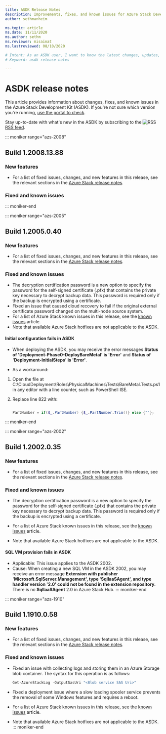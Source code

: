```yaml
---
title: ASDK Release Notes 
description: Improvements, fixes, and known issues for Azure Stack Development Kit (ASDK).
author: sethmanheim

ms.topic: article
ms.date: 11/11/2020
ms.author: sethm
ms.reviewer: misainat
ms.lastreviewed: 08/10/2020

# Intent: As an ASDK user, I want to know the latest changes, updates, and bug fixes to the ASDK.
# Keyword: asdk release notes

---
```



# ASDK release notes

This article provides information about changes, fixes, and known issues in the Azure Stack Development Kit (ASDK). If you're not sure which version you're running, [use the portal to check](../operator/azure-stack-updates.md).

Stay up-to-date with what's new in the ASDK by subscribing to the ![RSS](./media/asdk-release-notes/feed-icon-14x14.png) [RSS feed](https://docs.microsoft.com/api/search/rss?search=ASDK+release+notes;locale=en-us#).

::: moniker range="azs-2008"
## Build 1.2008.13.88

### New features

- For a list of fixed issues, changes, and new features in this release, see the relevant sections in the [Azure Stack release notes](../operator/release-notes.md).

### Fixed and known issues

::: moniker-end

::: moniker range="azs-2005"
## Build 1.2005.0.40

### New features

- For a list of fixed issues, changes, and new features in this release, see the relevant sections in the [Azure Stack release notes](../operator/release-notes.md).

### Fixed and known issues

- The decryption certification password is a new option to specify the password for the self-signed certificate (.pfx) that contains the private key necessary to decrypt backup data. This password is required only if the backup is encrypted using a certificate.
- Fixed an issue that caused cloud recovery to fail if the original external certificate password changed on the multi-node source system. 
- For a list of Azure Stack known issues in this release, see the [known issues](../operator/known-issues.md) article.
- Note that available Azure Stack hotfixes are not applicable to the ASDK.

#### Initial configuration fails in ASDK

- When deploying the ASDK, you may receive the error messages **Status of 'Deployment-Phase0-DeployBareMetal' is 'Error'** and **Status of 'Deployment-InitialSteps' is 'Error'**.

- As a workaround:

1. Open the file at C:\CloudDeployment\Roles\PhysicalMachines\Tests\BareMetal.Tests.ps1 in any editor with a line counter, such as PowerShell ISE.

2. Replace line 822 with:

   ```powershell

   PartNumber = if($_.PartNumber) {$_.PartNumber.Trim()} else {""};

   ```  
::: moniker-end

::: moniker range="azs-2002"
## Build 1.2002.0.35

### New features

- For a list of fixed issues, changes, and new features in this release, see the relevant sections in the [Azure Stack release notes](../operator/release-notes.md).

### Fixed and known issues

- The decryption certification password is a new option to specify the password for the self-signed certificate (.pfx) that contains the private key necessary to decrypt backup data. This password is required only if the backup is encrypted using a certificate.

- For a list of Azure Stack known issues in this release, see the [known issues](../operator/known-issues.md) article.

- Note that available Azure Stack hotfixes are not applicable to the ASDK.

#### SQL VM provision fails in ASDK

- Applicable: This issue applies to the ASDK 2002.
- Cause: When creating a new SQL VM in the ASDK 2002, you may receive an error message **Extension with publisher 'Microsoft.SqlServer.Management', type 'SqlIaaSAgent', and type handler version '2.0' could not be found in the extension repository.** There is no **SqlIaaSAgent** 2.0 in Azure Stack Hub.
::: moniker-end

::: moniker range="azs-1910"
## Build 1.1910.0.58

### New features

- For a list of fixed issues, changes, and new features in this release, see the relevant sections in the [Azure Stack release notes](../operator/release-notes.md).

### Fixed and known issues

- Fixed an issue with collecting logs and storing them in an Azure Storage blob container. The syntax for this operation is as follows:

  ```powershell
  Get-AzureStackLog -OutputSasUri "<Blob service SAS Uri>"
  ``` 

- Fixed a deployment issue where a slow loading spooler service prevents the removal of some Windows features and requires a reboot.
- For a list of Azure Stack known issues in this release, see the [known issues](../operator/known-issues.md) article.
- Note that available Azure Stack hotfixes are not applicable to the ASDK.
::: moniker-end
